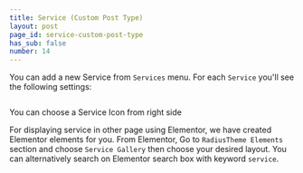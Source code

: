 ```yaml
---
title: Service (Custom Post Type)
layout: post
page_id: service-custom-post-type
has_sub: false
number: 14
---
```


You can add a new Service from `Services` menu. For each `Service` you'll see the following settings:


<img alt="" src="{{ 'assets/images/koncreate_theme/cpt/service.jpg' | relative_url }}">


You can choose a Service Icon from right side



For displaying service in other page using Elementor, we have created Elementor elements for you.
From Elementor, Go to `RadiusTheme Elements` section and choose `Service Gallery` then choose your desired layout. You can alternatively search on Elementor search box with keyword `service`.

<img alt="" src="{{ 'assets/images/koncreate_theme/cpt/service-elementor.jpg' | relative_url }}">






